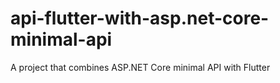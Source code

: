 # api-flutter-with-asp.net-core-minimal-api
A project that combines ASP.NET Core minimal API with Flutter
